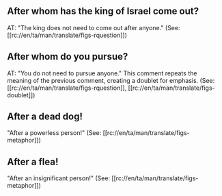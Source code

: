 ## After whom has the king of Israel come out? ##

AT: "The king does not need to come out after anyone."   (See: [[rc://en/ta/man/translate/figs-rquestion]])

## After whom do you pursue? ##

AT: "You do not need to pursue anyone." This comment repeats the meaning of the previous comment, creating a doublet for emphasis.  (See: [[rc://en/ta/man/translate/figs-rquestion]], [[rc://en/ta/man/translate/figs-doublet]])

## After a dead dog! ##

"After a powerless person!"   (See: [[rc://en/ta/man/translate/figs-metaphor]])

## After a flea! ##

"After an insignificant person!"  (See: [[rc://en/ta/man/translate/figs-metaphor]])